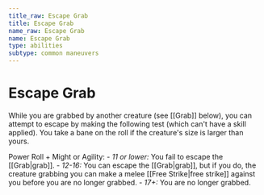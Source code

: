 ```yaml
---
title_raw: Escape Grab
title: Escape Grab
name_raw: Escape Grab
name: Escape Grab
type: abilities
subtype: common maneuvers
---
```


# Escape Grab

While you are grabbed by another creature (see [[Grab]] below), you can attempt to escape by making the following test (which can't have a skill applied). You take a bane on the roll if the creature's size is larger than yours.

Power Roll + Might or Agility: - *11 or lower:* You fail to escape the [[Grab|grab]]. - *12-16:* You can escape the [[Grab|grab]], but if you do, the creature grabbing you can make a melee [[Free Strike|free strike]] against you before you are no longer grabbed. - *17+:* You are no longer grabbed.
